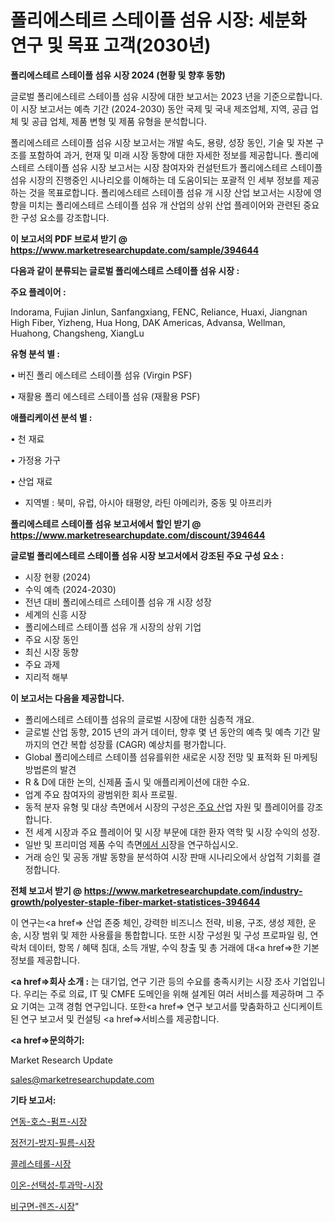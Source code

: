 # 폴리에스테르 스테이플 섬유 시장: 세분화 연구 및 목표 고객(2030년)

<strong>폴리에스테르 스테이플 섬유 시장 2024 (현황 및 향후 동향)</strong>

글로벌 폴리에스테르 스테이플 섬유 시장에 대한 보고서는 2023 년을 기준으로합니다.이 시장 보고서는 예측 기간 (2024-2030) 동안 국제 및 국내 제조업체, 지역, 공급 업체 및 공급 업체, 제품 변형 및 제품 유형을 분석합니다.

폴리에스테르 스테이플 섬유 시장 보고서는 개발 속도, 용량, 성장 동인, 기술 및 자본 구조를 포함하여 과거, 현재 및 미래 시장 동향에 대한 자세한 정보를 제공합니다. 폴리에스테르 스테이플 섬유 시장 보고서는 시장 참여자와 컨설턴트가 폴리에스테르 스테이플 섬유 시장의 진행중인 시나리오를 이해하는 데 도움이되는 포괄적 인 세부 정보를 제공하는 것을 목표로합니다. 폴리에스테르 스테이플 섬유 개 시장 산업 보고서는 시장에 영향을 미치는 폴리에스테르 스테이플 섬유 개 산업의 상위 산업 플레이어와 관련된 중요한 구성 요소를 강조합니다.



<strong>이 보고서의 PDF 브로셔 받기 @ <a href=https://www.marketresearchupdate.com/sample/394644>https://www.marketresearchupdate.com/sample/394644</a></strong>



<strong>다음과 같이 분류되는 글로벌 폴리에스테르 스테이플 섬유 시장 :</strong>



<strong>주요 플레이어 :</strong>

Indorama, Fujian Jinlun, Sanfangxiang, FENC, Reliance, Huaxi, Jiangnan High Fiber, Yizheng, Hua Hong, DAK Americas, Advansa, Wellman, Huahong, Changsheng, XiangLu



<strong>유형 분석 별 :</strong>

• 버진 폴리 에스테르 스테이플 섬유 (Virgin PSF)

• 재활용 폴리 에스테르 스테이플 섬유 (재활용 PSF)



<strong>애플리케이션 분석 별 :</strong>

• 천 재료

• 가정용 가구

• 산업 재료

<ul>
  <li>지역별 : 북미, 유럽, 아시아 태평양, 라틴 아메리카, 중동 및 아프리카</li>
</ul>


<strong>폴리에스테르 스테이플 섬유 보고서에서 할인 받기 @ <a href=https://www.marketresearchupdate.com/discount/394644>https://www.marketresearchupdate.com/discount/394644</a></strong>



<strong>글로벌 폴리에스테르 스테이플 섬유 시장 보고서에서 강조된 주요 구성 요소 :</strong>
<ul>
  <li>시장 현황 (2024)</li>
  <li>수익 예측 (2024-2030)</li>
  <li>전년 대비 폴리에스테르 스테이플 섬유 개 시장 성장</li>
  <li>세계의 신흥 시장</li>
  <li>폴리에스테르 스테이플 섬유 개 시장의 상위 기업</li>
  <li>주요 시장 동인</li>
  <li>최신 시장 동향</li>
  <li>주요 과제</li>
  <li>지리적 해부</li>
</ul>


<strong>이 보고서는 다음을 제공합니다.</strong>
<ul>
  <li>폴리에스테르 스테이플 섬유의 글로벌 시장에 대한 심층적 개요.</li>
  <li>글로벌 산업 동향, 2015 년의 과거 데이터, 향후 몇 년 동안의 예측 및 예측 기간 말까지의 연간 복합 성장률 (CAGR) 예상치를 평가합니다.</li>
  <li>Global 폴리에스테르 스테이플 섬유를위한 새로운 시장 전망 및 표적화 된 마케팅 방법론의 발견</li>
  <li>R &amp; D에 대한 논의, 신제품 출시 및 애플리케이션에 대한 수요.</li>
  <li>업계 주요 참여자의 광범위한 회사 프로필.</li>
  <li>동적 분자 유형 및 대상 측면에서 시장의 구성은<a href=> 주요 산</a>업 자원 및 플레이어를 강조합니다.</li>
  <li>전 세계 시장과 주요 플레이어 및 시장 부문에 대한 환자 역학 및 시장 수익의 성장.</li>
  <li>일반 및 프리미엄 제품 수익 측면<a href=>에서 시</a>장을 연구하십시오.</li>
  <li>거래 승인 및 공동 개발 동향을 분석하여 시장 판매 시나리오에서 상업적 기회를 결정합니다.</li>
</ul>



<strong>전체 보고서 받기 @ <a href=https://www.marketresearchupdate.com/industry-growth/polyester-staple-fiber-market-statistices-394644>https://www.marketresearchupdate.com/industry-growth/polyester-staple-fiber-market-statistices-394644</a></strong>

이 연구는<a href=> 산업 존중</a> 체인, 강력한 비즈니스 전략, 비용, 구조, 생성 제한, 운송, 시장 범위 및 제한 사용률을 통합합니다. 또한 시장 구성원 및 구성 프로파일 링, 연락처 데이터, 항목 / 혜택 침대, 소득 개발, 수익 창출 및 총 거래에 대<a href=>한 기본 </a>정보를 제공합니다.



<strong><a href=>회사 소</a>개 :</strong>
는 대기업, 연구 기관 등의 수요를 충족시키는 시장 조사 기업입니다. 우리는 주로 의료, IT 및 CMFE 도메인을 위해 설계된 여러 서비스를 제공하며 그 주요 기여는 고객 경험 연구입니다. 또한<a href=> 연구 보</a>고서를 맞춤화하고 신디케이트 된 연구 보고서 및 컨설팅 <a href=>서비스</a>를 제공합니다.



<strong><a href=>문의하기:</a></strong>

Market Research Update

sales@marketresearchupdate.com



<strong>기타 보고서:</strong>

<a href=https://www.linkedin.com/pulse/연동-호스-펌프-시장-규모-및-성장-2023-trend-tracking-tips-360-analysis/>연동-호스-펌프-시장</a>

<a href=https://www.linkedin.com/pulse/정전기-방지-필름-시장-세분화-연구-및-목표-고객2029년-consumer-connection-chronicles-24--mkjlf/>정전기-방지-필름-시장</a>

<a href=https://www.linkedin.com/pulse/콜레스테롤-시장-세분화-연구-및-목표-고객2029년-isdailynews-hnrdf/>콜레스테롤-시장</a>

<a href=https://www.linkedin.com/pulse/이온-선택성-투과막-시장-현재-및-미래-성장-2030-isdailynews-diqff/>이온-선택성-투과막-시장</a>

<a href=https://www.linkedin.com/pulse/비구면-렌즈-시장-현재-및-미래-성장-2029-consumer-connection-compendium-ana-frjxf/>비구면-렌즈-시장</a>"
